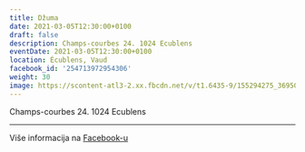 ```yaml
---
title: Džuma
date: 2021-03-05T12:30:00+0100
draft: false
description: Champs-courbes 24. 1024 Ecublens
eventDate: 2021-03-05T12:30:00+0100
location: Écublens, Vaud
facebook_id: '254713972954306'
weight: 30
image: https://scontent-atl3-2.xx.fbcdn.net/v/t1.6435-9/155294275_3695079563921169_4909597834044538694_n.jpg?_nc_cat=101&ccb=1-7&_nc_sid=9e60e4&_nc_ohc=c0JEGuWKyKcQ7kNvwHPh8bL&_nc_oc=AdmcQuyHvLo_rKF4xbzD11zEbfVJI2JBWuHV5wKH7Aw8v0bLTMj2oT9lzKQPq0DN40E&_nc_zt=23&_nc_ht=scontent-atl3-2.xx&edm=ABTKTjYEAAAA&_nc_gid=vHNX6o46-7gp6JegLBYQPQ&oh=00_AfW_OZ_TBPe43oIDFLcCeR0OvehSfiR2tdc8I81NuwNUkw&oe=68C617DB
---
```


Champs-courbes 24. 1024 Ecublens

---

Više informacija na [Facebook-u](https://facebook.com/events/254713972954306)